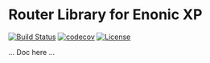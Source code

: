 Router Library for Enonic XP
===========================

[![Build Status](https://travis-ci.org/enonic/lib-router.svg?branch=master)](https://travis-ci.org/enonic/lib-router)
[![codecov](https://codecov.io/gh/enonic/lib-router/branch/master/graph/badge.svg)](https://codecov.io/gh/enonic/lib-router)
[![License](https://img.shields.io/github/license/enonic/lib-router.svg)](http://www.apache.org/licenses/LICENSE-2.0.html)


... Doc here ...
